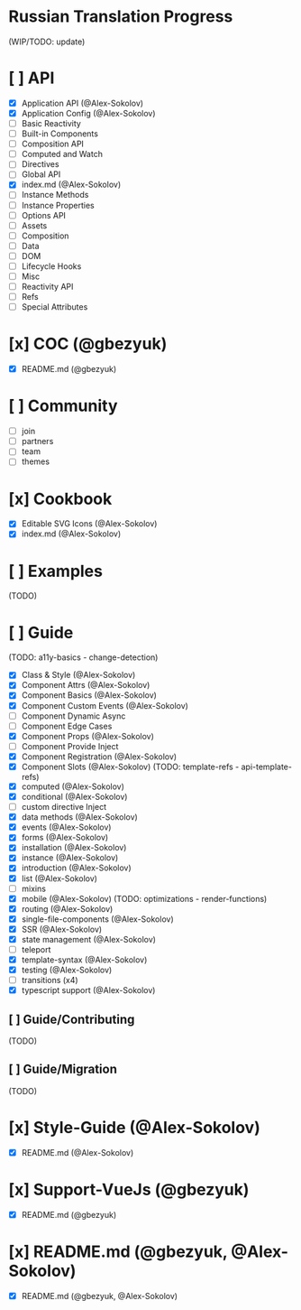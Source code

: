 # Russian Translation Progress

(WIP/TODO: update)

# [ ] API
* [x] Application API (@Alex-Sokolov)
* [x] Application Config (@Alex-Sokolov)
* [ ] Basic Reactivity
* [ ] Built-in Components
* [ ] Composition API
* [ ] Computed and Watch
* [ ] Directives
* [ ] Global API
* [x] index.md (@Alex-Sokolov)
* [ ] Instance Methods
* [ ] Instance Properties
* [ ] Options API
* [ ] Assets
* [ ] Composition
* [ ] Data
* [ ] DOM
* [ ] Lifecycle Hooks
* [ ] Misc
* [ ] Reactivity API
* [ ] Refs
* [ ] Special Attributes

# [x] COC (@gbezyuk)
* [x] README.md (@gbezyuk)

# [ ] Community
* [ ] join
* [ ] partners
* [ ] team
* [ ] themes

# [x] Cookbook
* [x] Editable SVG Icons (@Alex-Sokolov)
* [x] index.md (@Alex-Sokolov)

# [ ] Examples
(TODO)

# [ ] Guide
(TODO: a11y-basics - change-detection)
* [x] Class & Style (@Alex-Sokolov)
* [x] Component Attrs (@Alex-Sokolov)
* [x] Component Basics (@Alex-Sokolov)
* [x] Component Custom Events (@Alex-Sokolov)
* [ ] Component Dynamic Async
* [ ] Component Edge Cases
* [x] Component Props (@Alex-Sokolov)
* [ ] Component Provide Inject
* [x] Component Registration (@Alex-Sokolov)
* [x] Component Slots (@Alex-Sokolov)
(TODO: template-refs - api-template-refs)
* [x] computed (@Alex-Sokolov)
* [x] conditional (@Alex-Sokolov)
* [ ] custom directive Inject
* [x] data methods (@Alex-Sokolov)
* [x] events (@Alex-Sokolov)
* [x] forms (@Alex-Sokolov)
* [x] installation (@Alex-Sokolov)
* [x] instance (@Alex-Sokolov)
* [x] introduction (@Alex-Sokolov)
* [x] list (@Alex-Sokolov)
* [ ] mixins
* [x] mobile (@Alex-Sokolov)
(TODO: optimizations - render-functions)
* [x] routing (@Alex-Sokolov)
* [x] single-file-components (@Alex-Sokolov)
* [x] SSR (@Alex-Sokolov)
* [x] state management (@Alex-Sokolov)
* [ ] teleport
* [x] template-syntax (@Alex-Sokolov)
* [x] testing (@Alex-Sokolov)
* [ ] transitions (x4)
* [x] typescript support (@Alex-Sokolov)

## [ ] Guide/Contributing
(TODO)

## [ ] Guide/Migration
(TODO)

# [x] Style-Guide (@Alex-Sokolov)
* [x] README.md (@Alex-Sokolov)

# [x] Support-VueJs (@gbezyuk)
* [x] README.md (@gbezyuk)

# [x] README.md (@gbezyuk, @Alex-Sokolov)
* [x] README.md (@gbezyuk, @Alex-Sokolov)
